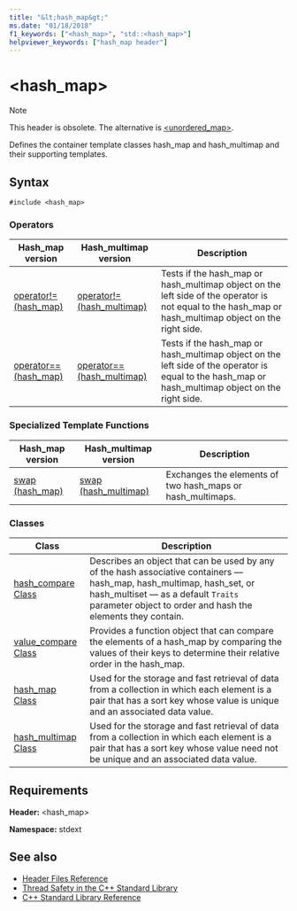 ```yaml
---
title: "&lt;hash_map&gt;"
ms.date: "01/18/2018"
f1_keywords: ["<hash_map>", "std::<hash_map>"]
helpviewer_keywords: ["hash_map header"]
---
```

# &lt;hash_map&gt;

> [!NOTE]
> This header is obsolete. The alternative is [\<unordered_map>](unordered-map.md).

Defines the container template classes hash_map and hash_multimap and their supporting templates.

## Syntax

```
#include <hash_map>
```

### Operators

|Hash_map version|Hash_multimap version|Description|
|-----------------------|----------------------------|-----------------|
|[operator!= (hash_map)](hash-map-operators.md#op_neq)|[operator!=(hash_multimap)](hash-map-operators.md#op_neq_mm)|Tests if the hash_map or hash_multimap object on the left side of the operator is not equal to the hash_map or hash_multimap object on the right side.|
|[operator== (hash_map)](hash-map-operators.md#op_eq_eq)|[operator== (hash_multimap)](hash-map-operators.md#op_eq_eq_mm)|Tests if the hash_map or hash_multimap object on the left side of the operator is equal to the hash_map or hash_multimap object on the right side.|

### Specialized Template Functions

|Hash_map version|Hash_multimap version|Description|
|-----------------------|----------------------------|-----------------|
|[swap (hash_map)](hash-map-class.md#swap)|[swap (hash_multimap)](hash-multimap-class.md#swap)|Exchanges the elements of two hash_maps or hash_multimaps.|

### Classes

|Class|Description|
|-|-|
|[hash_compare Class](hash-compare-class.md)|Describes an object that can be used by any of the hash associative containers — hash_map, hash_multimap, hash_set, or hash_multiset — as a default `Traits` parameter object to order and hash the elements they contain.|
|[value_compare Class](value-compare-class.md)|Provides a function object that can compare the elements of a hash_map by comparing the values of their keys to determine their relative order in the hash_map.|
|[hash_map Class](hash-map-class.md)|Used for the storage and fast retrieval of data from a collection in which each element is a pair that has a sort key whose value is unique and an associated data value.|
|[hash_multimap Class](hash-multimap-class.md)|Used for the storage and fast retrieval of data from a collection in which each element is a pair that has a sort key whose value need not be unique and an associated data value.|

## Requirements

**Header:** \<hash_map>

**Namespace:** stdext

## See also

- [Header Files Reference](cpp-standard-library-header-files.md)
- [Thread Safety in the C++ Standard Library](thread-safety-in-the-cpp-standard-library.md)
- [C++ Standard Library Reference](cpp-standard-library-reference.md)
